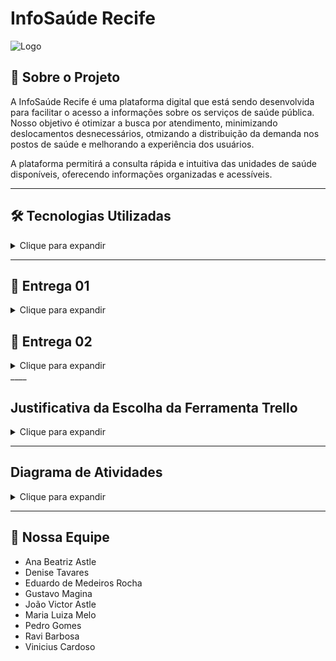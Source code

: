 # InfoSaúde Recife

![Logo](./img/logoInfoSaude.jpeg)

## 📌 Sobre o Projeto
A InfoSaúde Recife é uma plataforma digital que está sendo desenvolvida para facilitar o acesso a informações sobre os serviços de saúde pública. Nosso objetivo é otimizar a busca por atendimento, minimizando deslocamentos desnecessários, otmizando a distribuição da demanda nos postos de saúde e melhorando a experiência dos usuários.

A plataforma permitirá a consulta rápida e intuitiva das unidades de saúde disponíveis, oferecendo informações organizadas e acessíveis.

___

## 🛠 Tecnologias Utilizadas
<details> 
    <summary>Clique para expandir</summary>

- <img src="https://img.shields.io/badge/Jira-0052CC?style=for-the-badge&logo=Jira&logoColor=white" />
- <img src="https://img.shields.io/badge/WhatsApp-25D366?style=for-the-badge&logo=whatsapp&logoColor=white" />
- <img src="https://img.shields.io/badge/GitHub-100000?style=for-the-badge&logo=github&logoColor=white" />
- <img src="https://img.shields.io/badge/Google%20Drive-4285F4?style=for-the-badge&logo=googledrive&logoColor=white" />
- <img src="https://img.shields.io/badge/Vercel-000000?style=for-the-badge&logo=vercel&logoColor=white" />
- <img src="https://img.shields.io/badge/HTML5-E34F26?style=for-the-badge&logo=html5&logoColor=white" />
- <img src="https://img.shields.io/badge/CSS3-1572B6?style=for-the-badge&logo=css3&logoColor=white" />

</details>

___

## 📖 Entrega 01
<details>
    <summary>Clique para expandir</summary>

![Planejamento](./imgReadme/planejamentoJira.png)

### Backlog

![Backlog](./imgReadme/backlogJira.png)


## 🔗 Recursos do Projeto (Entrega 01)

- **Gerenciamento:**
    - [Trello](https://trello.com/b/DH96Xoq6/projeto-infosaude)

- **Apresentação:**
    - [Slides da Apresentação](https://www.canva.com/design/DAGCmpua3MQ/To3bhs9X5exntfk9QRJk5Q/edit?utm_content=DAGCmpua3MQ&utm_campaign=designshare&utm_medium=link2&utm_source=sharebutton)
- **Demonstração:**
    - [Screencast](https://drive.google.com/file/d/1X53gyZxotaYsbJRWsbnN4iZYeIEC44rE/view?usp=drive_link)
 
  ## Diagrama de Atividades

![Visão Geral Diagrama Atividades](prints/diagrama_atividades.jpg)

</details>


## 📖 Entrega 02
<details>
    <summary>Clique para expandir</summary>


### 1. Visão Geral do Quadro (Trello)
![Visão Geral do Trello](prints/print.visaogeral_trello.JPG)

### 2. Exemplo de User Story Detalhada
![User Story com Checklist](prints/trello_carta_aceitacao.JPG)

### 3. Progresso das Tarefas na Sprint
![Movimentação de Cartões](prints/responsaveis.JPG)

### 4. Organização de Responsáveis
![Etiquetas e Responsáveis](prints/membros.JPG)


___

## 🔗 Recursos do Projeto (Entrega 02)

- **Gerenciamento:**
    - [Trello](https://trello.com/b/DH96Xoq6/projeto-infosaude)

- **Apresentação:**
    - [Slides da Apresentação](https://www.canva.com/design/DAGl8FnqY1g/FbNJSN2IKcpnlroenxiNYg/edit)

- **Demonstração:**
    - [Screencast]
___

## JUSTIFICATIVA DO NÃO USO DA PROGRAMAÇÃO EM PARES:
 
No contexto do Projeto InfoSaúde, optamos por não adotar a técnica de Programação em Pares devido à natureza multidisciplinar e acadêmica do time, bem como pela divisão prática de funções.
O foco principal do projeto esteve voltado para a construção de um protótipo funcional e um fluxo claro de navegação e informações, com ênfase em design de solução, pesquisa de usuário e estruturação de conteúdo — mais do que no desenvolvimento de software propriamente dito.
Como a maior parte das tarefas de desenvolvimento envolveu criação de artefatos simples (páginas HTML estáticas, linguagem back-end básica, documentação, estrutura de navegação) em vez de códigos complexos que exigissem lógica colaborativa intensa, a adoção de Programação em Pares não se justificaria em termos de ganho de produtividade ou qualidade técnica.
Além disso, o time priorizou a autonomia individual na execução de microentregas específicas (como a criação de fluxogramas, testes de usabilidade, e construção de telas) para garantir agilidade no cumprimento de prazos curtos e dinâmicos, típicos de projetos acadêmicos com datas de entrega fixas.
Caso o projeto evoluísse para uma fase de desenvolvimento mais robusta — por exemplo, com a integração de banco de dados, uma linguam back-end mais complexa e interfaces dinâmicas —, a prática de Programação em Pares seria considerada como uma estratégia para aumento de qualidade de código e redução de bugs.

Fatores e Justificativas:

Natureza do projeto	- Mais protótipo, menos software robusto;

Tipo de tarefas	- Simples, mais front-end básico e estrutura com back-end simples;

Organização da equipe - Divisão por microentregas para ser mais ágil;

Prioridade - Cumprir prazos de maneira leve e prática. Agilidade individual para cumprir prazos;

Visão Futura - Em projetos mais técnicos e sistemas mais complexos, a Programação em Pares poderá ser incorporada;

Back-end simples - Não exigiu codificação complexa que justificasse Programação em Pares.

  
## Diagrama de Atividades

![Visão Geral Diagrama Atividades](prints/diagrama_atividades.jpg)


</details>
____

## Justificativa da Escolha da Ferramenta Trello
<details>
    <summary>Clique para expandir</summary>
Para a gestão do projeto InfoSaúde Recife, optamos pelo uso do Trello como ferramenta principal de organização das atividades e acompanhamento das entregas. A decisão foi baseada nos seguintes fatores:

Facilidade de Uso e Acessibilidade: O Trello é uma plataforma intuitiva, que possibilita a colaboração remota da equipe de maneira simples e eficiente, atendendo às necessidades de times multidisciplinares e de projetos acadêmicos.

Metodologia Ágil (Scrum): O Trello permite a estruturação de quadros que simulam fluxos ágeis, como o Scrum, que foi a abordagem metodológica adotada pelo projeto. Os cartões representam tarefas (User Stories), os checklists indicam critérios de aceitação e os quadros são organizados em colunas que refletem o progresso das atividades (Backlog, To Do, Doing, Done).

Transparência e Rastreabilidade: A ferramenta proporciona visibilidade total sobre o andamento do projeto para todos os membros da equipe, facilitando a rastreabilidade das atividades realizadas e o gerenciamento do tempo de execução de cada etapa.

Integrações e Extensibilidade: A compatibilidade do Trello com outras ferramentas (como Google Drive e Slack) facilita a centralização de documentos, discussões e versões de artefatos desenvolvidos.

Custo-Benefício: Para o estágio atual do projeto, o Trello oferece uma versão gratuita que atende plenamente às necessidades, eliminando custos adicionais.
</details>

___

## Diagrama de Atividades
<details>
    <summary>Clique para expandir</summary>

![Visão Geral Diagrama Atividades](prints/diagrama_atividades.jpg)

</details>

___

## 👥 Nossa Equipe

- Ana Beatriz Astle
- Denise Tavares
- Eduardo de Medeiros Rocha
- Gustavo Magina
- João Victor Astle
- Maria Luiza Melo
- Pedro Gomes
- Ravi Barbosa
- Vinicius Cardoso
